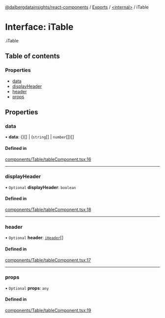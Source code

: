 [@dalbergdatainsights/react-components](../README.md) / [Exports](../modules.md) / [<internal\>](../modules/internal_.md) / iTable

# Interface: iTable

[<internal>](../modules/internal_.md).iTable

## Table of contents

### Properties

- [data](internal_.iTable.md#data)
- [displayHeader](internal_.iTable.md#displayheader)
- [header](internal_.iTable.md#header)
- [props](internal_.iTable.md#props)

## Properties

### data

• **data**: {}[] \| (`string`[] \| `number`[])[]

#### Defined in

[components/Table/tableComponent.tsx:16](https://github.com/DalbergDataInsights/react-components/blob/e91b2bd/components/Table/tableComponent.tsx#L16)

___

### displayHeader

• `Optional` **displayHeader**: `boolean`

#### Defined in

[components/Table/tableComponent.tsx:18](https://github.com/DalbergDataInsights/react-components/blob/e91b2bd/components/Table/tableComponent.tsx#L18)

___

### header

• `Optional` **header**: [`iHeader`](internal_.iHeader.md)[]

#### Defined in

[components/Table/tableComponent.tsx:17](https://github.com/DalbergDataInsights/react-components/blob/e91b2bd/components/Table/tableComponent.tsx#L17)

___

### props

• `Optional` **props**: `any`

#### Defined in

[components/Table/tableComponent.tsx:19](https://github.com/DalbergDataInsights/react-components/blob/e91b2bd/components/Table/tableComponent.tsx#L19)
